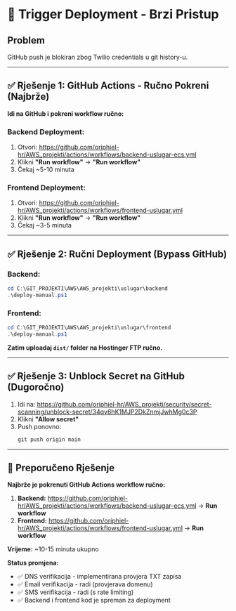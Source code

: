 # 🚀 Trigger Deployment - Brzi Pristup

## Problem

GitHub push je blokiran zbog Twilio credentials u git history-u.

---

## ✅ Rješenje 1: GitHub Actions - Ručno Pokreni (Najbrže)

**Idi na GitHub i pokreni workflow ručno:**

### Backend Deployment:
1. Otvori: https://github.com/oriphiel-hr/AWS_projekti/actions/workflows/backend-uslugar-ecs.yml
2. Klikni **"Run workflow"** → **"Run workflow"**
3. Čekaj ~5-10 minuta

### Frontend Deployment:
1. Otvori: https://github.com/oriphiel-hr/AWS_projekti/actions/workflows/frontend-uslugar.yml
2. Klikni **"Run workflow"** → **"Run workflow"**
3. Čekaj ~3-5 minuta

---

## ✅ Rješenje 2: Ručni Deployment (Bypass GitHub)

### Backend:

```powershell
cd C:\GIT_PROJEKTI\AWS\AWS_projekti\uslugar\backend
.\deploy-manual.ps1
```

### Frontend:

```powershell
cd C:\GIT_PROJEKTI\AWS\AWS_projekti\uslugar\frontend
.\deploy-manual.ps1
```

**Zatim uploadaj `dist/` folder na Hostinger FTP ručno.**

---

## ✅ Rješenje 3: Unblock Secret na GitHub (Dugoročno)

1. Idi na: https://github.com/oriphiel-hr/AWS_projekti/security/secret-scanning/unblock-secret/34qv6hK1MJP2DkZnmjJwhMg0c3P
2. Klikni **"Allow secret"**
3. Push ponovno:
   ```powershell
   git push origin main
   ```

---

## 🎯 Preporučeno Rješenje

**Najbrže je pokrenuti GitHub Actions workflow ručno:**

1. **Backend:** https://github.com/oriphiel-hr/AWS_projekti/actions/workflows/backend-uslugar-ecs.yml → **Run workflow**
2. **Frontend:** https://github.com/oriphiel-hr/AWS_projekti/actions/workflows/frontend-uslugar.yml → **Run workflow**

**Vrijeme:** ~10-15 minuta ukupno

**Status promjena:**
- ✅ DNS verifikacija - implementirana provjera TXT zapisa
- ✅ Email verifikacija - radi (provjerava domenu)
- ✅ SMS verifikacija - radi (s rate limiting)
- ✅ Backend i frontend kod je spreman za deployment

